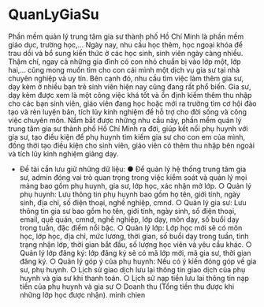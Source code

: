 # QuanLyGiaSu
Phần mềm quản lý trung tâm gia sư thành phố Hồ Chí Minh là phần mềm giáo dục, trường học,... Ngày nay, nhu cầu học thêm, học ngoại khóa để trau dồi và bổ sung kiến thức ở các học sinh, sinh viên ngày càng nhiều. Thậm chí, ngay cả những gia đình có con nhỏ chuẩn bị vào lớp một, lớp hai,... cũng mong muốn tìm cho con cái mình một dịch vụ gia sư tại nhà chuyên nghiệp và uy tín. Bên cạnh đó, nhu cầu tìm việc làm thêm gia sư, dạy kèm ở nhiều bạn trẻ sinh viên hiện nay cũng đang rất phổ biến. Gia sư, dạy kèm được xem là một công việc khá tốt và ổn định kiếm thêm thu nhập cho các bạn sinh viên, giáo viên đang học hoặc mới ra trường tìm cơ hội đào tạo và rèn luyện bản, tích lũy kinh nghiệm để hỗ trợ cho đời sống và công việc chuyên môn. Nắm bắt được những nhu cầu này, phần mềm quản lý trung tâm gia sư thành phố Hồ Chí Minh ra đời, giúp kết nối phụ huynh với gia sư, tạo điều kiện để phụ huynh tìm kiếm gia sư cho con em của mình, đồng thời tạo điều kiện cho sinh viên, giáo viên có thêm thu nhập bên ngoài và tích lũy kinh nghiệm giảng dạy.
- Đề tài cần lưu giữ những dữ liệu:
●	Để quản lý hệ thống trung tâm gia sư, admin đóng vai trò quan trọng trong việc kiểm soát và quản lý mọi mảng bao gồm phụ huynh, gia sư, lớp học, xác nhận mở lớp.
○	Quản lý phụ huynh: Lưu thông tin phụ huynh bao gồm họ tên, giới tính, ngày sinh, địa chỉ, số điện thoại, nghề nghiệp, cmnd.
○	Quản lý gia sư: Lưu thông tin gia sư bao gồm họ tên, giới tính, ngày sinh, số điện thoại, email, quê quán, cmnd, nghề nghiệp, lớp dạy, môn dạy, số buổi dạy trong tuần, đặc điểm nổi bậc.
○	Quản lý lớp: Lớp học mới sẽ có môn học, lớp học, địa chỉ, mức lương, thời gian, số buổi dạy trong tuần, tình trạng nhận lớp, thời gian bắt đầu, số lượng học viên và yêu cầu khác.
○	Quản lý lớp đăng ký: lớp đăng ký sẽ có mã lớp mới, mã gia sư, thời gian đăng ký.
○	Quản lý góp ý của phụ huynh: Nếu có ý kiến đóng góp về gia sư, phụ huynh. 
○	Lịch sử giao dịch lưu lại thông tin giao dịch của phụ huynh và gia sư khi thanh toán.
○	Lịch sử nạp tiền lưu lai thông tin nạp tiền của phụ huynh và gia sư
○	Doanh thu (Tổng tiền thu được khi những lớp học được nhận).
minh chien